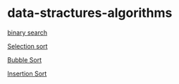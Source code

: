 # data-stractures-algorithms
[binary search](https://github.com/kmSabbir21/data-stractures-algorithms/wiki/test)

[Selection sort](https://github.com/kmSabbir21/data-stractures-algorithms/wiki/SelectionSort)

[Bubble Sort](https://github.com/kmSabbir21/data-stractures-algorithms/wiki/Bubble-Sort)

[Insertion Sort](https://github.com/kmSabbir21/data-stractures-algorithms/wiki/_new?wiki%5Bname%5D=_Footer)
